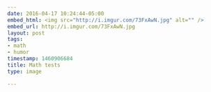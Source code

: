 ```yaml
---
date: 2016-04-17 10:24:44-05:00
embed_html: <img src="http://i.imgur.com/73FxAwN.jpg" alt="" />
embed_url: http://i.imgur.com/73FxAwN.jpg
layout: post
tags:
- math
- humor
timestamp: 1460906684
title: Math tests
type: image

---
```

<img src="http://i.imgur.com/73FxAwN.jpg" alt="" />

